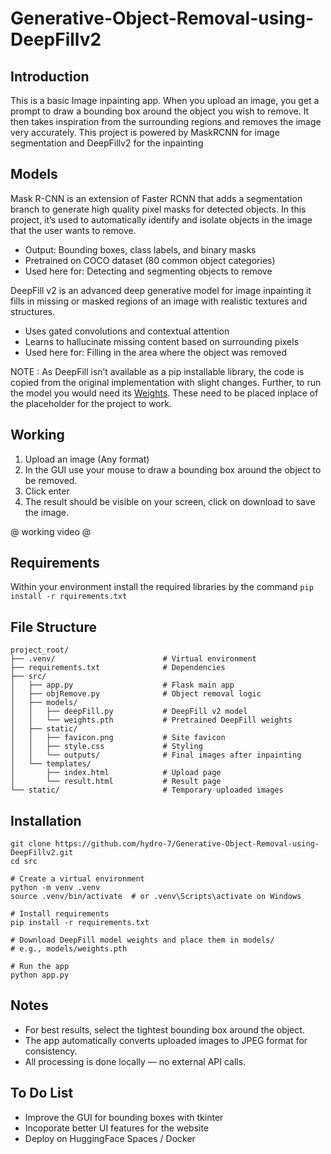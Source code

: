 # Generative-Object-Removal-using-DeepFillv2

## **Introduction**
This is a basic Image inpainting app. When you upload an image, you get a prompt to draw a bounding box around the object you wish to remove. It then takes inspiration from the surrounding regions and removes the image very accurately. This project is powered by MaskRCNN for image segmentation and DeepFillv2 for the inpainting

## **Models**

Mask R-CNN is an extension of Faster RCNN that adds a segmentation branch to generate high quality pixel masks for detected objects. In this project, it’s used to automatically identify and isolate objects in the image that the user wants to remove.
- Output: Bounding boxes, class labels, and binary masks
- Pretrained on COCO dataset (80 common object categories)
- Used here for: Detecting and segmenting objects to remove

DeepFill v2 is an advanced deep generative model for image inpainting it fills in missing or masked regions of an image with realistic textures and structures.
- Uses gated convolutions and contextual attention
- Learns to hallucinate missing content based on surrounding pixels
- Used here for: Filling in the area where the object was removed

NOTE : As DeepFill isn’t available as a pip installable library, the code is copied from the original implementation with slight changes. Further, to run the model you would need its [Weights](https://drive.usercontent.google.com/download?id=1L63oBNVgz7xSb_3hGbUdkYW1IuRgMkCa&export=download&authuser=0). These need to be placed inplace of the placeholder for the project to work.

## **Working**

1) Upload an image (Any format)
2) In the GUI use your mouse to draw a bounding box around the object to be removed.
3) Click enter
4) The result should be visible on your screen, click on download to save the image.

@ working video @

## **Requirements**
Within your environment install the required libraries by the command  ```pip install -r rquirements.txt```

## **File Structure**

```
project_root/
├── .venv/                        # Virtual environment
├── requirements.txt              # Dependencies
├── src/
│   ├── app.py                    # Flask main app
│   ├── objRemove.py              # Object removal logic
│   ├── models/
│   │   ├── deepFill.py           # DeepFill v2 model
│   │   └── weights.pth           # Pretrained DeepFill weights
│   ├── static/
│   │   ├── favicon.png           # Site favicon
│   │   ├── style.css             # Styling
│   │   └── outputs/              # Final images after inpainting
│   └── templates/
│       ├── index.html            # Upload page
│       └── result.html           # Result page
└── static/                       # Temporary uploaded images
```

## **Installation**

```
git clone https://github.com/hydro-7/Generative-Object-Removal-using-DeepFillv2.git
cd src

# Create a virtual environment
python -m venv .venv
source .venv/bin/activate  # or .venv\Scripts\activate on Windows

# Install requirements
pip install -r requirements.txt

# Download DeepFill model weights and place them in models/
# e.g., models/weights.pth

# Run the app
python app.py
```

## **Notes**

- For best results, select the tightest bounding box around the object.
- The app automatically converts uploaded images to JPEG format for consistency.
- All processing is done locally — no external API calls.


## **To Do List**
- Improve the GUI for bounding boxes with tkinter
- Incoporate better UI features for the website
- Deploy on HuggingFace Spaces / Docker
